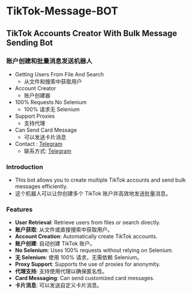 # TikTok-Message-BOT

## TikTok Accounts Creator With Bulk Message Sending Bot
### 账户创建和批量消息发送机器人

- Getting Users From File And Search
  - 从文件和搜索中获取用户
- Account Creator
  - 账户创建器
- 100% Requests No Selenium
  - 100% 请求无 Selenium
- Support Proxies
  - 支持代理
- Can Send Card Message
  - 可以发送卡片消息
- Contact : [Telegram](https://t.me/WHI3PER)
  - 联系方式: [Telegram](https://t.me/WHI3PER)

### Introduction
- This bot allows you to create multiple TikTok accounts and send bulk messages efficiently.
- 这个机器人可以让你创建多个 TikTok 账户并高效地发送批量消息。

### Features
- **User Retrieval**: Retrieve users from files or search directly.
- **账户获取**: 从文件或直接搜索中获取用户。
- **Account Creation**: Automatically create TikTok accounts.
- **账户创建**: 自动创建 TikTok 账户。
- **No Selenium**: Uses 100% requests without relying on Selenium.
- **无 Selenium**: 使用 100% 请求，无需依赖 Selenium。
- **Proxy Support**: Supports the use of proxies for anonymity.
- **代理支持**: 支持使用代理以确保匿名性。
- **Card Messaging**: Can send customized card messages.
- **卡片消息**: 可以发送自定义卡片消息。
